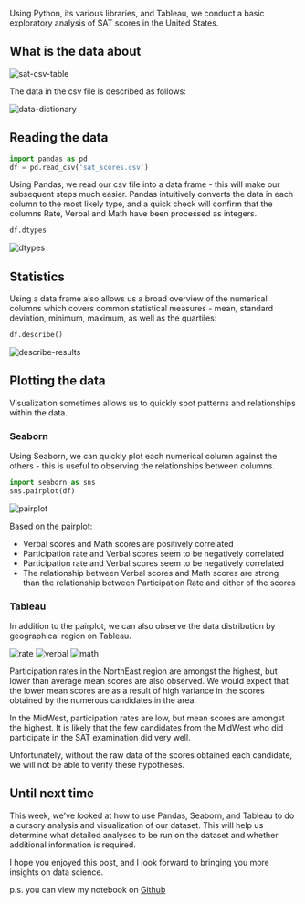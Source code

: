 Using Python, its various libraries, and Tableau, we conduct a basic exploratory analysis of SAT scores in the United States.

## What is the data about
![sat-csv-table](https://c1.staticflickr.com/9/8448/29871624861_d2a968ba1c_o.png)

The data in the csv file is described as follows:

![data-dictionary](https://c1.staticflickr.com/9/8075/29327540764_a977c1044d_o.png)

## Reading the data
```python
import pandas as pd
df = pd.read_csv('sat_scores.csv')
```

Using Pandas, we read our csv file into a data frame - this will make our subsequent steps much easier. Pandas intuitively converts the data in each column to the most likely type, and a quick check will confirm that the columns Rate, Verbal and Math have been processed as integers.

```python
df.dtypes
```
![dtypes](https://c2.staticflickr.com/6/5647/29871624951_76f01fd215_o.png)

## Statistics
Using a data frame also allows us a broad overview of the numerical columns which covers common statistical measures - mean, standard deviation, minimum, maximum, as well as the quartiles:

```python
df.describe()
```

![describe-results](https://c1.staticflickr.com/9/8470/29327540804_7b0db47bdd_o.png)

## Plotting the data
Visualization sometimes allows us to quickly spot patterns and relationships within the data.

### Seaborn
Using Seaborn, we can quickly plot each numerical column against the others - this is useful to observing the relationships between columns.

```python
import seaborn as sns
sns.pairplot(df)
```

![pairplot](https://c2.staticflickr.com/6/5277/29920761866_c80e668102_o.png)

Based on the pairplot:  
<ul>
	<li>Verbal scores and Math scores are positively correlated</li>
	<li>Participation rate and Verbal scores seem to be negatively correlated</li>
	<li>Participation rate and Verbal scores seem to be negatively correlated</li>
	<li>The relationship between Verbal scores and Math scores are strong than the relationship between Participation Rate and either of the scores</li>
</ul>

### Tableau
In addition to the pairplot, we can also observe the data distribution by geographical region on Tableau.

![rate](https://c2.staticflickr.com/8/7775/29328746303_6c3f0e31dd_o.png)
![verbal](https://c2.staticflickr.com/6/5658/29661167260_03ca271475_o.png)
![math](https://c1.staticflickr.com/9/8817/29327831794_2208253997_o.png)

Participation rates in the NorthEast region are amongst the highest, but lower than average mean scores are also observed. We would expect that the lower mean scores are as a result of high variance in the scores obtained by the numerous candidates in the area.

In the MidWest, participation rates are low, but mean scores are amongst the highest. It is likely that the few candidates from the MidWest who did participate in the SAT examination did very well.

Unfortunately, without the raw data of the scores obtained each candidate, we will not be able to verify these hypotheses.

## Until next time
This week, we've looked at how to use Pandas, Seaborn, and Tableau to do a cursory analysis and visualization of our dataset. This will help us determine what detailed analyses to be run on the dataset and whether additional information is required.

I hope you enjoyed this post, and I look forward to bringing you more insights on data science.

p.s. you can view my notebook on [Github](https://github.com/jocelyn-ong/ga-dsi/blob/master/projects/projects-weekly/project-01/starter-code/project_1_jocelyn_ong.ipynb)
